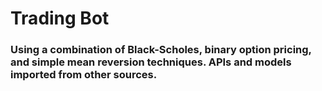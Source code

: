 # Trading Bot 
### Using a combination of Black-Scholes, binary option pricing, and simple mean reversion techniques. APIs and models imported from other sources.


